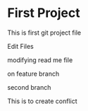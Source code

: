 # First Project

This is first git project file

Edit Files

modifying read me file

on feature branch

second branch

This is to create conflict